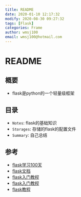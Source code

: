 ```yaml
---
title: README
date: 2020-01-10 12:17:32
modify: 2020-08-30 09:27:32 
tags: [Flask]
categories: Frame
author: wmsj100
email: wmsj100@hotmail.com
---
```


# README

## 概要

- flask是python的一个轻量级框架

## 目录

- `Notes`: flask的基础知识
- `Storages`: 存储的flask的配置文件
- `Summary`: 自己总结

## 参考

- [flask学习100天](http://www.ityouknow.com/python/2019/11/13/python-web-flask-login-057.html)
- [flask文档](https://dormousehole.readthedocs.io/en/latest/index.html)
- [flask入门教程](http://www.pythondoc.com/flask-mega-tutorial/index.html)
- [flask入门教程](https://read.helloflask.com/c6-template2#zi-ding-yi-cuo-wu-ye-mian)
- [flask教程](https://www.bookstack.cn/read/The-Flask-Mega-Tutorial-zh/README.md)
